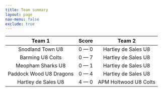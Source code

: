 ```yaml
---
title: Team summary
layout: page
nav-menu: false
exclude: true
---
```




|         Team 1          |    Score    |        Team 2         |
|:-----------------------:|:-----------:|:---------------------:|
|    Snodland Town U8     | 0 &mdash; 0 |  Hartley de Sales U8  |
|    Barming U8 Colts     | 0 &mdash; 7 |  Hartley de Sales U8  |
|    Meopham Sharks U8    | 0 &mdash; 1 |  Hartley de Sales U8  |
| Paddock Wood U8 Dragons | 0 &mdash; 4 |  Hartley de Sales U8  |
|   Hartley de Sales U8   | 4 &mdash; 0 | APM Holtwood U8 Colts |

 <br /><br /><br />